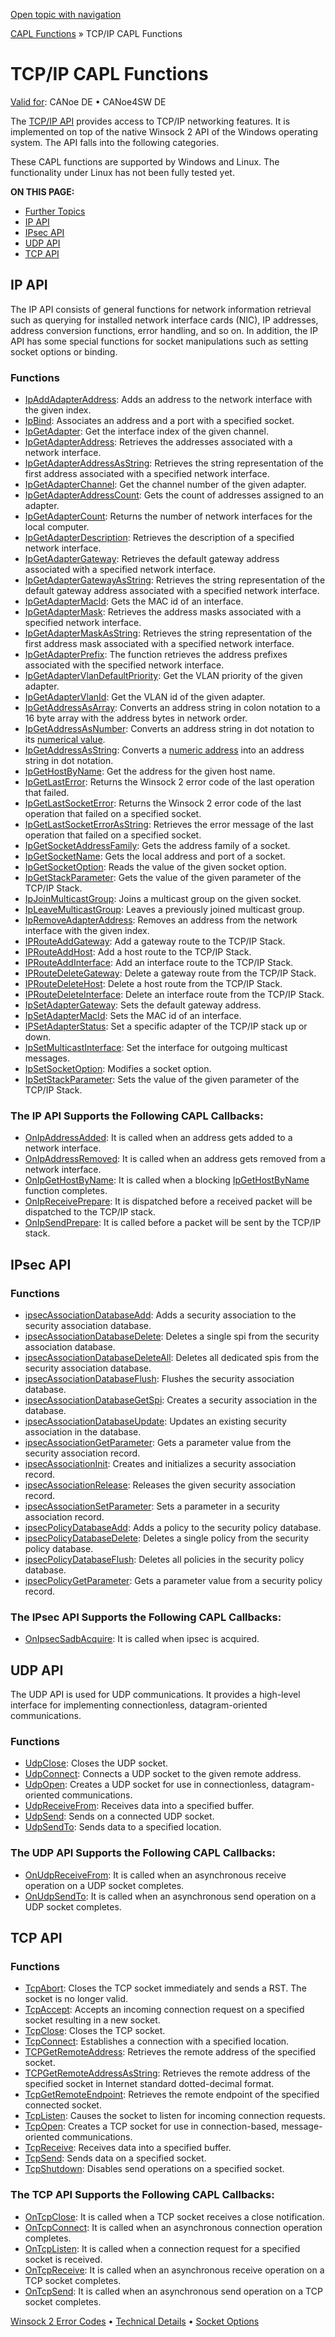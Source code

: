 [Open topic with navigation](../../../../CANoeDEFamily.htm#Topics/CAPLFunctions/TCPIPAPI/CAPLfunctionsTCPIPOverview.md)

[CAPL Functions](../CAPLfunctions.md) » TCP/IP CAPL Functions

# TCP/IP CAPL Functions

[Valid for](../../Shared/FeatureAvailability.md): CANoe DE • CANoe4SW DE

The [TCP/IP API](../../Shared/CAPL/TCPIPAPI/TCPIPAPI.md) provides access to TCP/IP networking features. It is implemented on top of the native Winsock 2 API of the Windows operating system. The API falls into the following categories.

These CAPL functions are supported by Windows and Linux. The functionality under Linux has not been fully tested yet.

**ON THIS PAGE:**

- [Further Topics](#BMFurtherTopics)
- [IP API](#IPAPI)
- [IPsec API](#IPsecAPI)
- [UDP API](#UDPAPI)
- [TCP API](#TCPAPI)

## IP API

The IP API consists of general functions for network information retrieval such as querying for installed network interface cards (NIC), IP addresses, address conversion functions, error handling, and so on. In addition, the IP API has some special functions for socket manipulations such as setting socket options or binding.

### Functions

- [IpAddAdapterAddress](Functions/CAPLfunctionIpAddAdapterAddress.md): Adds an address to the network interface with the given index.
- [IpBind](Functions/CAPLfunctionIPBind.md): Associates an address and a port with a specified socket.
- [IpGetAdapter](Functions/CAPLfunctionIPGetAdapter.md): Get the interface index of the given channel.
- [IpGetAdapterAddress](Functions/CAPLfunctionIPGetAdapterAddress.md): Retrieves the addresses associated with a network interface.
- [IpGetAdapterAddressAsString](Functions/CAPLfunctionIPGetAdapterAddressAsString.md): Retrieves the string representation of the first address associated with a specified network interface.
- [IpGetAdapterChannel](Functions/CAPLfunctionIPGetAdapterChannel.md): Get the channel number of the given adapter.
- [IpGetAdapterAddressCount](Functions/CAPLfunctionIpGetAdapterAddressCount.md): Gets the count of addresses assigned to an adapter.
- [IpGetAdapterCount](Functions/CAPLfunctionIPGetAdapterCount.md): Returns the number of network interfaces for the local computer.
- [IpGetAdapterDescription](Functions/CAPLfunctionIPGetAdapterDescription.md): Retrieves the description of a specified network interface.
- [IpGetAdapterGateway](Functions/CAPLfunctionIPGetAdapterGateway.md): Retrieves the default gateway address associated with a specified network interface.
- [IpGetAdapterGatewayAsString](Functions/CAPLfunctionIPGetAdapterGatewayAsString.md): Retrieves the string representation of the default gateway address associated with a specified network interface.
- [IpGetAdapterMacId](Functions/CAPLfunctionIpGetAdapterMacId.md): Gets the MAC id of an interface.
- [IpGetAdapterMask](Functions/CAPLfunctionIPGetAdapterMask.md): Retrieves the address masks associated with a specified network interface.
- [IpGetAdapterMaskAsString](Functions/CAPLfunctionIPGetAdapterMaskAsString.md): Retrieves the string representation of the first address mask associated with a specified network interface.
- [IpGetAdapterPrefix](Functions/CAPLfunctionIPGetAdapterPrefix.md): The function retrieves the address prefixes associated with the specified network interface.
- [IpGetAdapterVlanDefaultPriority](Functions/CAPLfunctionIPGetAdapterVlanDefaultPriority.md): Get the VLAN priority of the given adapter.
- [IpGetAdapterVlanId](Functions/CAPLfunctionIPGetAdapterVlanId.md): Get the VLAN id of the given adapter.
- [IpGetAddressAsArray](Functions/CAPLfunctionIPGetAddressAsArray.md): Converts an address string in colon notation to a 16 byte array with the address bytes in network order.
- [IpGetAddressAsNumber](Functions/CAPLfunctionIPGetAddressAsNumber.md): Converts an address string in dot notation to its [numerical value](../../Shared/CAPL/TCPIPAPI/IPAddressByteOrdering.md).
- [IpGetAddressAsString](Functions/CAPLfunctionIPGetAddressAsString.md): Converts a [numeric address](../../Shared/CAPL/TCPIPAPI/IPAddressByteOrdering.md) into an address string in dot notation.
- [IpGetHostByName](Functions/CAPLfunctionIpGetHostByName.md): Get the address for the given host name.
- [IpGetLastError](Functions/CAPLfunctionIPGetLastError.md): Returns the Winsock 2 error code of the last operation that failed.
- [IpGetLastSocketError](Functions/CAPLfunctionIPGetLastSocketError.md): Returns the Winsock 2 error code of the last operation that failed on a specified socket.
- [IpGetLastSocketErrorAsString](Functions/CAPLfunctionIPGetLastSocketErrorAsString.md): Retrieves the error message of the last operation that failed on a specified socket.
- [IpGetSocketAddressFamily](Functions/CAPLfunctionIpGetSocketAddressFamily.md): Gets the address family of a socket.
- [IpGetSocketName](Functions/CAPLfunctionIpGetSocketName.md): Gets the local address and port of a socket.
- [IpGetSocketOption](Functions/CAPLfunctionIpGetSocketOption.md): Reads the value of the given socket option.
- [IpGetStackParameter](Functions/CAPLfunctionIpGetStackParameter.md): Gets the value of the given parameter of the TCP/IP Stack.
- [IpJoinMulticastGroup](Functions/CAPLfunctionIPJoinMulticastGroup.md): Joins a multicast group on the given socket.
- [IpLeaveMulticastGroup](Functions/CAPLfunctionIPLeaveMulticastGroup.md): Leaves a previously joined multicast group.
- [IpRemoveAdapterAddress](Functions/CAPLfunctionIpRemoveAdapterAddress.md): Removes an address from the network interface with the given index.
- [IPRouteAddGateway](Functions/CAPLfunctionIPRouteAddGateway.md): Add a gateway route to the TCP/IP Stack.
- [IPRouteAddHost](Functions/CAPLfunctionIPRouteAddHost.md): Add a host route to the TCP/IP Stack.
- [IPRouteAddInterface](Functions/CAPLfunctionIPRouteAddInterface.md): Add an interface route to the TCP/IP Stack.
- [IPRouteDeleteGateway](Functions/CAPLfunctionIPRouteDeleteGateway.md): Delete a gateway route from the TCP/IP Stack.
- [IPRouteDeleteHost](Functions/CAPLfunctionIPRouteDeleteHost.md): Delete a host route from the TCP/IP Stack.
- [IPRouteDeleteInterface](Functions/CAPLfunctionIPRouteDeleteInterface.md): Delete an interface route from the TCP/IP Stack.
- [IpSetAdapterGateway](Functions/CAPLfunctionIpSetAdapterGateway.md): Sets the default gateway address.
- [IpSetAdapterMacId](Functions/CAPLfunctionIPSetAdapterMacId.md): Sets the MAC id of an interface.
- [IPSetAdapterStatus](Functions/CAPLfunctionIPSetAdapterStatus.md): Set a specific adapter of the TCP/IP stack up or down.
- [IpSetMulticastInterface](Functions/CAPLfunctionIPSetMulticastInterface.md): Set the interface for outgoing multicast messages.
- [IpSetSocketOption](Functions/CAPLfunctionIPSetSocketOption.md): Modifies a socket option.
- [IpSetStackParameter](Functions/CAPLfunctionIpSetStackParameter.md): Sets the value of the given parameter of the TCP/IP Stack.

### The IP API Supports the Following CAPL Callbacks:

- [OnIpAddressAdded](EventProcedures/CAPLfunctionTCPIPOnIpAddressAdded.md): It is called when an address gets added to a network interface.
- [OnIpAddressRemoved](EventProcedures/CAPLfunctionTCPIPOnIpAddressRemoved.md): It is called when an address gets removed from a network interface.
- [OnIpGetHostByName](EventProcedures/CAPLfunctionTCPIPOnIpGetHostByName.md): It is called when a blocking [IpGetHostByName](Functions/CAPLfunctionIpGetHostByName.md) function completes.
- [OnIpReceivePrepare](EventProcedures/CAPLfunctionTCPIPOnIpReceivePrepare.md): It is dispatched before a received packet will be dispatched to the TCP/IP stack.
- [OnIpSendPrepare](EventProcedures/CAPLfunctionTCPIPOnIpSendPrepare.md): It is called before a packet will be sent by the TCP/IP stack.

## IPsec API

### Functions

- [ipsecAssociationDatabaseAdd](Functions/CAPLfunctionIpsecAssociationDatabaseAdd.md): Adds a security association to the security association database.
- [ipsecAssociationDatabaseDelete](Functions/CAPLfunctionIpsecAssociationDatabaseDelete.md): Deletes a single spi from the security association database.
- [ipsecAssociationDatabaseDeleteAll](Functions/CAPLfunctionIpsecAssociationDatabaseDeleteAll.md): Deletes all dedicated spis from the security association database.
- [ipsecAssociationDatabaseFlush](Functions/CAPLfunctionIpsecAssociationDatabaseFlush.md): Flushes the security association database.
- [ipsecAssociationDatabaseGetSpi](Functions/CAPLfunctionIpsecAssociationDatabaseGetSpi.md): Creates a security association in the database.
- [ipsecAssociationDatabaseUpdate](Functions/CAPLfunctionIpsecAssociationDatabaseUpdate.md): Updates an existing security association in the database.
- [ipsecAssociationGetParameter](Functions/CAPLfunctionIpsecAssociationGetParameter.md): Gets a parameter value from the security association record.
- [ipsecAssociationInit](Functions/CAPLfunctionIpsecAssociationInit.md): Creates and initializes a security association record.
- [ipsecAssociationRelease](Functions/CAPLfunctionIpsecAssociationRelease.md): Releases the given security association record.
- [ipsecAssociationSetParameter](Functions/CAPLfunctionIpsecAssociationSetParameter.md): Sets a parameter in a security association record.
- [ipsecPolicyDatabaseAdd](Functions/CAPLfunctionIpsecPolicyDatabaseAdd.md): Adds a policy to the security policy database.
- [ipsecPolicyDatabaseDelete](Functions/CAPLfunctionIpsecPolicyDatabaseDelete.md): Deletes a single policy from the security policy database.
- [ipsecPolicyDatabaseFlush](Functions/CAPLfunctionIpsecPolicyDatabaseFlush.md): Deletes all policies in the security policy database.
- [ipsecPolicyGetParameter](Functions/CAPLfunctionIpsecPolicyGetParameter.md): Gets a parameter value from a security policy record.

### The IPsec API Supports the Following CAPL Callbacks:

- [OnIpsecSadbAcquire](EventProcedures/CAPLfunctionOnIpsecSadbAcquire.md): It is called when ipsec is acquired.

## UDP API

The UDP API is used for UDP communications. It provides a high-level interface for implementing connectionless, datagram-oriented communications.

### Functions

- [UdpClose](Functions/CAPLfunctionUDPClose.md): Closes the UDP socket.
- [UdpConnect](Functions/CAPLfunctionUDPConnect.md): Connects a UDP socket to the given remote address.
- [UdpOpen](Functions/CAPLfunctionUDPOpen.md): Creates a UDP socket for use in connectionless, datagram-oriented communications.
- [UdpReceiveFrom](Functions/CAPLfunctionUDPReceiveFrom.md): Receives data into a specified buffer.
- [UdpSend](Functions/CAPLfunctionUDPSend.md): Sends on a connected UDP socket.
- [UdpSendTo](Functions/CAPLfunctionUDPSendTo.md): Sends data to a specified location.

### The UDP API Supports the Following CAPL Callbacks:

- [OnUdpReceiveFrom](EventProcedures/CAPLfunctionTCPIPOnUdpReceiveFrom.md): It is called when an asynchronous receive operation on a UDP socket completes.
- [OnUdpSendTo](EventProcedures/CAPLfunctionTCPIPOnUdpSendTo.md): It is called when an asynchronous send operation on a UDP socket completes.

## TCP API

### Functions

- [TcpAbort](Functions/CAPLfunctionTCPAbort.md): Closes the TCP socket immediately and sends a RST. The socket is no longer valid.
- [TcpAccept](Functions/CAPLfunctionTCPAccept.md): Accepts an incoming connection request on a specified socket resulting in a new socket.
- [TcpClose](Functions/CAPLfunctionTCPClose.md): Closes the TCP socket.
- [TcpConnect](Functions/CAPLfunctionTCPConnect.md): Establishes a connection with a specified location.
- [TCPGetRemoteAddress](Functions/CAPLfunctionTCPGetRemoteAddress.md): Retrieves the remote address of the specified socket.
- [TCPGetRemoteAddressAsString](Functions/CAPLfunctionTCPGetRemoteAddressAsString.md): Retrieves the remote address of the specified socket in Internet standard dotted-decimal format.
- [TcpGetRemoteEndpoint](Functions/CAPLfunctionTCPGetRemoteEndpoint.md): Retrieves the remote endpoint of the specified connected socket.
- [TcpListen](Functions/CAPLfunctionTCPListen.md): Causes the socket to listen for incoming connection requests.
- [TcpOpen](Functions/CAPLfunctionTCPOpen.md): Creates a TCP socket for use in connection-based, message-oriented communications.
- [TcpReceive](Functions/CAPLfunctionTCPReceive.md): Receives data into a specified buffer.
- [TcpSend](Functions/CAPLfunctionTCPSend.md): Sends data on a specified socket.
- [TcpShutdown](Functions/CAPLfunctionTCPShutdown.md): Disables send operations on a specified socket.

### The TCP API Supports the Following CAPL Callbacks:

- [OnTcpClose](EventProcedures/CAPLfunctionTCPIPOnTcpClose.md): It is called when a TCP socket receives a close notification.
- [OnTcpConnect](EventProcedures/CAPLfunctionTCPIPOnTcpConnect.md): It is called when an asynchronous connection operation completes.
- [OnTcpListen](EventProcedures/CAPLfunctionTCPIPOnTcpListen.md): It is called when a connection request for a specified socket is received.
- [OnTcpReceive](EventProcedures/CAPLfunctionTCPIPOnTcpReceive.md): It is called when an asynchronous receive operation on a TCP socket completes.
- [OnTcpSend](EventProcedures/CAPLfunctionTCPIPOnTcpSend.md): It is called when an asynchronous send operation on a TCP socket completes.

[Winsock 2 Error Codes](CAPLfunctionsTCPIPWinsock2ErrorCodes.md) • [Technical Details](CAPLfunctionsTCPIPTechnicalDetails.md) • [Socket Options](CAPLfunctionsTCPIPSocketOptions.md)

